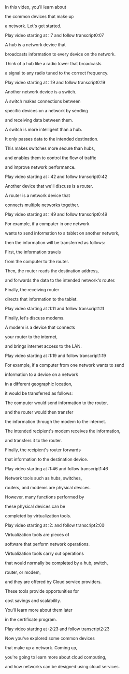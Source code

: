 In this video, you'll learn about 

the common devices that make up 

a network. Let's get started.

Play video starting at ::7 and follow transcript0:07

A hub is a network device that 

broadcasts information to every device on the network. 

Think of a hub like a radio tower that broadcasts 

a signal to any radio tuned to the correct frequency.

Play video starting at ::19 and follow transcript0:19

Another network device is a switch. 

A switch makes connections between 

specific devices on a network by sending 

and receiving data between them. 

A switch is more intelligent than a hub. 

It only passes data to the intended destination. 

This makes switches more secure than hubs, 

and enables them to control the flow of traffic 

and improve network performance.

Play video starting at ::42 and follow transcript0:42

Another device that we'll discuss is a router. 

A router is a network device that 

connects multiple networks together.

Play video starting at ::49 and follow transcript0:49

For example, if a computer in one network 

wants to send information to a tablet on another network, 

then the information will be transferred as follows: 

First, the information travels 

from the computer to the router. 

Then, the router reads the destination address, 

and forwards the data to the intended network's router. 

Finally, the receiving router 

directs that information to the tablet.

Play video starting at :1:11 and follow transcript1:11

Finally, let's discuss modems. 

A modem is a device that connects 

your router to the internet, 

and brings internet access to the LAN.

Play video starting at :1:19 and follow transcript1:19

For example, if a computer from one network wants to send 

information to a device on a network 

in a different geographic location, 

it would be transferred as follows: 

The computer would send information to the router, 

and the router would then transfer 

the information through the modem to the internet. 

The intended recipient's modem receives the information, 

and transfers it to the router. 

Finally, the recipient's router forwards 

that information to the destination device.

Play video starting at :1:46 and follow transcript1:46

Network tools such as hubs, switches, 

routers, and modems are physical devices. 

However, many functions performed by 

these physical devices can be 

completed by virtualization tools.

Play video starting at :2: and follow transcript2:00

Virtualization tools are pieces of 

software that perform network operations. 

Virtualization tools carry out operations 

that would normally be completed by a hub, switch, 

router, or modem, 

and they are offered by Cloud service providers. 

These tools provide opportunities for 

cost savings and scalability. 

You'll learn more about them later 

in the certificate program.

Play video starting at :2:23 and follow transcript2:23

Now you've explored some common devices 

that make up a network. Coming up, 

you're going to learn more about cloud computing, 

and how networks can be designed using cloud services.